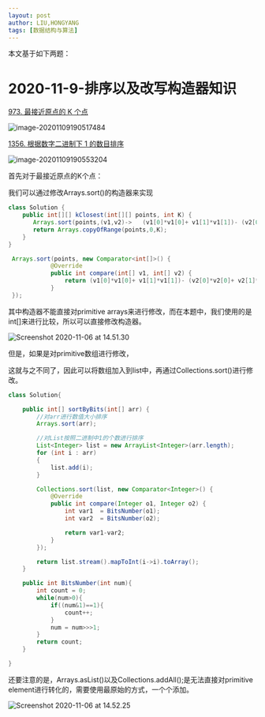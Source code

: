 ```yaml
---
layout: post
author: LIU,HONGYANG
tags: [数据结构与算法]
---
```




本文基于如下两题：

<style>
  .root{}
  .d1{background:LightSkyBlue;}
  .d2{background:LightSalmon;}
  .d3{background:PaleTurquoise;}
  .d4{background:LightPink;}
  .d5{background:PaleGreen;}
</style>
<h1 id="d1">2020-11-9-排序以及改写构造器知识</h1>







[973. 最接近原点的 K 个点](https://leetcode-cn.com/problems/k-closest-points-to-origin/)

![image-20201109190517484](https://tva1.sinaimg.cn/large/0081Kckwgy1gkj4muckrnj30jm0uudj6.jpg)



[1356. 根据数字二进制下 1 的数目排序](https://leetcode-cn.com/problems/sort-integers-by-the-number-of-1-bits/)



![image-20201109190553204](https://tva1.sinaimg.cn/large/0081Kckwgy1gkj4nf5lknj30pq0ve783.jpg)





首先对于最接近原点的K个点：

我们可以通过修改Arrays.sort()的构造器来实现

```java
class Solution {
    public int[][] kClosest(int[][] points, int K) {
       Arrays.sort(points,(v1,v2)->   (v1[0]*v1[0]+ v1[1]*v1[1])- (v2[0]*v2[0]+ v2[1]*v2[1])  );
       return Arrays.copyOfRange(points,0,K);
    }
}
```





```java
 Arrays.sort(points, new Comparator<int[]>() {
            @Override
            public int compare(int[] v1, int[] v2) {
                return (v1[0]*v1[0]+ v1[1]*v1[1])- (v2[0]*v2[0]+ v2[1]*v2[1]);
            }
 });
```



其中构造器不能直接对primitive arrays来进行修改，而在本题中，我们使用的是int[]来进行比较，所以可以直接修改构造器。

![Screenshot 2020-11-06 at 14.51.30](https://tva1.sinaimg.cn/large/0081Kckwgy1gkj4qtwphnj316i0s8q8y.jpg)



但是，如果是对primitive数组进行修改，

这就与之不同了，因此可以将数组加入到list中，再通过Collections.sort()进行修改。

```java
class Solution{

    public int[] sortByBits(int[] arr) {
        //对arr进行数值大小排序
        Arrays.sort(arr);

        //对List按照二进制中1的个数进行排序
        List<Integer> list = new ArrayList<Integer>(arr.length);
        for (int i : arr)
        {
            list.add(i);
        }

        Collections.sort(list, new Comparator<Integer>() {
            @Override
            public int compare(Integer o1, Integer o2) {
                int var1  = BitsNumber(o1);
                int var2  = BitsNumber(o2);

                return var1-var2;
            }
        });

        return list.stream().mapToInt(i->i).toArray();
    }

    public int BitsNumber(int num){
        int count = 0;
        while(num>0){
            if((num&1)==1){
                count++;
            }
            num = num>>>1;
        }
        return count;
    }

}
```



还要注意的是，Arrays.asList()以及Collections.addAll();是无法直接对primitive element进行转化的，需要使用最原始的方式，一个个添加。

![Screenshot 2020-11-06 at 14.52.25](https://tva1.sinaimg.cn/large/0081Kckwgy1gkj4uk65w9j316y0g4ju9.jpg)